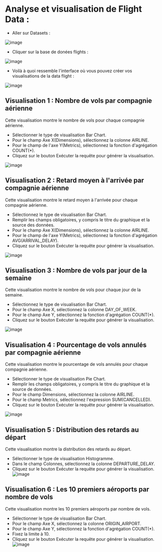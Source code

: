 # Analyse et visualisation de Flight Data :

- Aller sur Datasets : 

![image](https://user-images.githubusercontent.com/123749462/230634813-2cd6920b-2cd1-4719-867b-2450f4c51466.png)

- Cliquer sur la base de donées flights :

![image](https://user-images.githubusercontent.com/123749462/230635653-6784e4a5-86fa-47d9-b3d5-8faf31767e6d.png)

- Voilà à quoi ressemble l'interface où vous pouvez créer vos visualisations de la data flight :

![image](https://user-images.githubusercontent.com/123749462/230751632-05f0a951-c25f-4115-a26e-52c1bd5ecf1b.png)

## Visualisation 1 : Nombre de vols par compagnie aérienne
Cette visualisation montre le nombre de vols pour chaque compagnie aérienne.

- Sélectionner le type de visualisation Bar Chart.
- Pour le champ Axe X(Dimensions), sélectionnez la colonne AIRLINE.
- Pour le champ de l'axe Y(Metrics), sélectionnez la fonction d'agrégation COUNT(*).
- Cliquez sur le bouton Exécuter la requête pour générer la visualisation.

![image](https://user-images.githubusercontent.com/123749462/230803352-d8cf650c-148f-46d0-b57e-54e795777d46.png)

## Visualisation 2 : Retard moyen à l'arrivée par compagnie aérienne
Cette visualisation montre le retard moyen à l'arrivée pour chaque compagnie aérienne.

- Sélectionnez le type de visualisation Bar Chart.
- Remplir les champs obligatoires, y compris le titre du graphique et la source des données.
- Pour le champ Axe X(Dimensions), sélectionnez la colonne AIRLINE.
- Pour le champ de l'axe Y(Metrics), sélectionnez la fonction d'agrégation AVG(ARRIVAL_DELAY).
- Cliquez sur le bouton Exécuter la requête pour générer la visualisation.

![image](https://user-images.githubusercontent.com/123749462/230936017-70dc86d6-e3c3-4f66-92a5-da95c536d388.png)

## Visualisation 3 : Nombre de vols par jour de la semaine

Cette visualisation montre le nombre de vols pour chaque jour de la semaine.

- Sélectionnez le type de visualisation Bar Chart.
- Pour le champ Axe X, sélectionnez la colonne DAY_OF_WEEK.
- Pour le champ Axe Y, sélectionnez la fonction d'agrégation COUNT(*).
- Cliquez sur le bouton Exécuter la requête pour générer la visualisation.


![image](https://user-images.githubusercontent.com/123749462/230937035-d37cc995-9df7-4e5e-b19d-d043380a56d9.png)

## Visualisation 4 : Pourcentage de vols annulés par compagnie aérienne
Cette visualisation montre le pourcentage de vols annulés pour chaque compagnie aérienne.


- Sélectionner le type de visualisation Pie Chart.
- Remplir les champs obligatoires, y compris le titre du graphique et la source de données.
- Pour le champ Dimensions, sélectionnez la colonne AIRLINE.
- Pour le champ Metrics, sélectionnez l'expression SUM(CANCELLED).
- Cliquez sur le bouton Exécuter la requête pour générer la visualisation.

![image](https://user-images.githubusercontent.com/123749462/230939429-61daeff3-399e-4006-a0c0-08e5a4458a18.png)

## Visualisation 5 : Distribution des retards au départ
Cette visualisation montre la distribution des retards au départ.

- Sélectionner le type de visualisation Histogramme.
- Dans le champ Colonnes, sélectionnez la colonne DEPARTURE_DELAY.
- Cliquez sur le bouton Exécuter la requête pour générer la visualisation.
![image](https://user-images.githubusercontent.com/123749462/231005320-a417f766-d837-444a-a1ac-dcfadb8aee17.png)

## Visualisation 6 : Les 10 premiers aéroports par nombre de vols
Cette visualisation montre les 10 premiers aéroports par nombre de vols.

- Sélectionner le type de visualisation Bar Chart.
- Pour le champ Axe X, sélectionnez la colonne ORIGIN_AIRPORT.
- Pour le champ Axe Y, sélectionnez la fonction d'agrégation COUNT(*).
- Fixez la limite à 10.
- Cliquez sur le bouton Exécuter la requête pour générer la visualisation.
![image](https://user-images.githubusercontent.com/123749462/231017262-a3f5ce11-54ea-4727-99cd-03b2cc910e53.png)

